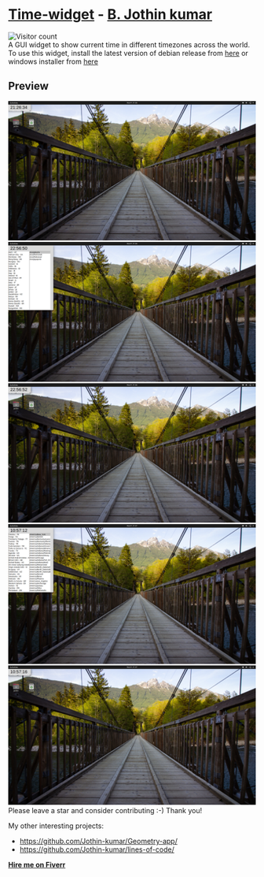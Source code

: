 # [Time-widget](https://jothin-kumar.github.io/time-widget/) - [B. Jothin kumar](https://jothin-kumar.github.io/)
![Visitor count](https://visitor-badge.glitch.me/badge?page_id=Jothin-kumar.time-widget)  
A GUI widget to show current time in different timezones across the world.  
To use this widget, install the latest version of debian release from [here](https://github.com/Jothin-kumar/time-widget/releases/tag/debian) or windows installer from [here](https://github.com/Jothin-kumar/time-widget/releases/tag/windows)  
## Preview
![Screenshot](https://github.com/Jothin-kumar/time-widget/blob/main/screenshots/1.png?raw=true)
![Screenshot](https://github.com/Jothin-kumar/time-widget/blob/main/screenshots/2.png?raw=true)
![Screenshot](https://github.com/Jothin-kumar/time-widget/blob/main/screenshots/3.png?raw=true)
![Screenshot](https://github.com/Jothin-kumar/time-widget/blob/main/screenshots/4.png?raw=true)
![Screenshot](https://github.com/Jothin-kumar/time-widget/blob/main/screenshots/5.png?raw=true)
Please leave a star and consider contributing :-)
Thank you!

My other interesting projects:
 - https://github.com/Jothin-kumar/Geometry-app/
 - https://github.com/Jothin-kumar/lines-of-code/

**[Hire me on Fiverr](https://www.fiverr.com/jothin_kumar)**
